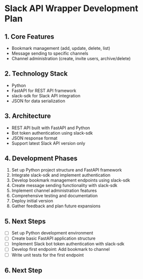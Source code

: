 # Slack API Wrapper Development Plan

## 1. Core Features
- Bookmark management (add, update, delete, list)
- Message sending to specific channels
- Channel administration (create, invite users, archive/delete)

## 2. Technology Stack
- Python
- FastAPI for REST API framework
- slack-sdk for Slack API integration
- JSON for data serialization

## 3. Architecture
- REST API built with FastAPI and Python
- Bot token authentication using slack-sdk
- JSON response format
- Support latest Slack API version only

## 4. Development Phases
1. Set up Python project structure and FastAPI framework
2. Integrate slack-sdk and implement authentication
3. Develop bookmark management endpoints using slack-sdk
4. Create message sending functionality with slack-sdk
5. Implement channel administration features
6. Comprehensive testing and documentation
7. Deploy initial version
8. Gather feedback and plan future expansions

## 5. Next Steps
- [ ] Set up Python development environment
- [ ] Create basic FastAPI application structure
- [ ] Implement Slack bot token authentication with slack-sdk
- [ ] Develop first endpoint: Add bookmark to channel
- [ ] Write unit tests for the first endpoint

## 6. Next Step
